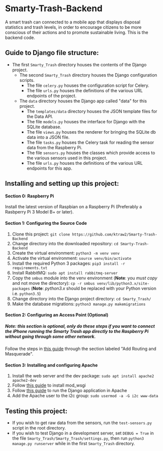 # Smarty-Trash-Backend
A smart trash can connected to a mobile app that displays disposal statistics and trash levels, in order to encourage citizens to be more conscious of their actions and to promote sustainable living.  This is the backend code.

Guide to Django file structure:
-
* The first `Smarty_Trash` directory houses the contents of the Django project.
    * The second `Smarty_Trash` directory houses the Django configuration scripts.
        * The file `celery.py` houses the configuration script for Celery.
        * The file `urls.py` houses the definitions of the various URL endpoints of the project.
    * The `data` directory houses the Django app called "data" for this project.
        * The `templates/data` directory houses the JSON template files for the Data API.
        * The file `models.py` houses the interface for Django with the SQLite database.
        * The file `views.py` houses the renderer for bringing the SQLite db data into a JSON file.
        * The file `tasks.py` houses the Celery task for reading the sensor data from the Raspberry Pi.
        * The file `sensors.py` houses the classes which provide access to the various sensors used in this project.
        * The file `urls.py` houses the definitions of the various URL endpoints for this app.

Installing and setting up this project:
-
#### Section 0: Raspberry Pi

Install the latest version of Raspbian on a Raspberry Pi (Preferably a Rasbperry Pi 3 Model B+ or later).
#### Section 1: Configuring the Source Code
1. Clone this project: `git clone https://github.com/ktraw2/Smarty-Trash-Backend`
2. Change directory into the downloaded repository: `cd Smarty-Trash-Backend`
3. Create the virtual environment: `python3 -m venv venv`
4. Activate the virtual environment: `source venv/bin/activate`
5. Install the required Python 3 packages: `pip3 install -r requirements.txt`
6. Install RabbitMQ: `sudo apt install rabbitmq-server`
7. Copy the `smbus` module into the venv environment (**Note**: you *must copy* and not move the directory): `cp -r smbus venv/lib/python3.x/site-packages` (**Note**: *python3.x* should be replaced with your Python version i.e. `python3.5`)
8. Change directory into the Django project directory: `cd Smarty_Trash/`
9. Make the database migrations: `python3 manage.py makemigrations`
#### Section 2: Configuring an Access Point (Optional)
##### Note: this section is optional, only do these steps if you want to connect the iPhone running the Smarty Trash app directly to the Raspberry Pi without going through some other network.

Follow the steps in [this guide](https://www.raspberrypi.org/documentation/configuration/wireless/access-point.md) through the section labeled "Add Routing and Masquerade".
#### Section 3: Installing and configuring Apache
1. Install the web server and the dev package: `sudo apt install apache2 apache2-dev`
2. Follow [this guide](https://modwsgi.readthedocs.io/en/develop/user-guides/quick-installation-guide.html) to install mod_wsgi
3. Follow [this guide](https://docs.djangoproject.com/en/2.1/howto/deployment/wsgi/modwsgi/) to run the Django application in Apache
4. Add the Apache user to the i2c group: `sudo usermod -a -G i2c www-data`

Testing this project:
-
* If you wish to get raw data from the sensors, run the `test-sensors.py` script in the root directory.
* If you wish to test Django in a development server, set `DEBUG = True` in the file `Smarty_Trash/Smarty_Trash/settings.py`, then run `python3 manage.py runserver` while in the first `Smarty_Trash` directory.
